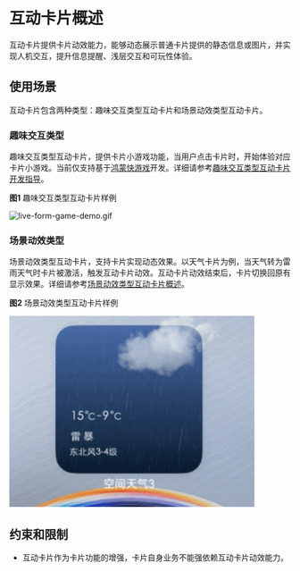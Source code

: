 # 互动卡片概述

互动卡片提供卡片动效能力，能够动态展示普通卡片提供的静态信息或图片，并实现人机交互，提升信息提醒、浅层交互和可玩性体验。

## 使用场景

互动卡片包含两种类型：趣味交互类型互动卡片和场景动效类型互动卡片。

### 趣味交互类型

趣味交互类型互动卡片，提供卡片小游戏功能，当用户点击卡片时，开始体验对应卡片小游戏。当前仅支持基于[鸿蒙快游戏](https://developer.huawei.com/consumer/cn/doc/quickApp-Guides/quickgame-interact-card-0000002045917828)开发。详细请参考[趣味交互类型互动卡片开发指导](arkts-ui-liveform-funinteraction-development.md)。

**图1** 趣味交互类型互动卡片样例

![live-form-game-demo.gif](figures/live-form-game-demo.gif)

### 场景动效类型

场景动效类型互动卡片，支持卡片实现动态效果。以天气卡片为例，当天气转为雷雨天气时卡片被激活，触发互动卡片动效。互动卡片动效结束后，卡片切换回原有显示效果。详细请参考[场景动效类型互动卡片概述](arkts-ui-liveform-sceneanimation-overview.md)。

**图2** 场景动效类型互动卡片样例

![live-form-weather-demo.gif](figures/live-form-weather-demo.gif)

## 约束和限制
- 互动卡片作为卡片功能的增强，卡片自身业务不能强依赖互动卡片动效能力。
<!--RP1--><!--RP1End-->